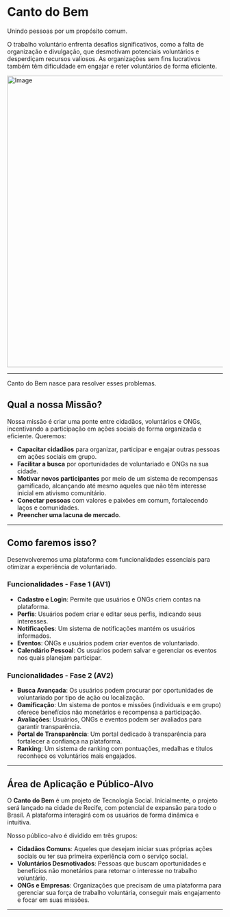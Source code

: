 # Canto do Bem

Unindo pessoas por um propósito comum.

O trabalho voluntário enfrenta desafios significativos, como a falta de organização e divulgação, que desmotivam potenciais voluntários e desperdiçam recursos valiosos. As organizações sem fins lucrativos também têm dificuldade em engajar e reter voluntários de forma eficiente.

<img width="1320" height="680" alt="Image" src="https://github.com/user-attachments/assets/126e5d4e-12ba-49db-a01c-03856aeb834f" />

---

Canto do Bem nasce para resolver esses problemas.

## Qual a nossa Missão?

Nossa missão é criar uma ponte entre cidadãos, voluntários e ONGs, incentivando a participação em ações sociais de forma organizada e eficiente. Queremos:

- **Capacitar cidadãos** para organizar, participar e engajar outras pessoas em ações sociais em grupo.
- **Facilitar a busca** por oportunidades de voluntariado e ONGs na sua cidade.
- **Motivar novos participantes** por meio de um sistema de recompensas gamificado, alcançando até mesmo aqueles que não têm interesse inicial em ativismo comunitário.
- **Conectar pessoas** com valores e paixões em comum, fortalecendo laços e comunidades.
- **Preencher uma lacuna de mercado**.

---

## Como faremos isso?

Desenvolveremos uma plataforma com funcionalidades essenciais para otimizar a experiência de voluntariado.

### Funcionalidades - Fase 1 (AV1)

- **Cadastro e Login**: Permite que usuários e ONGs criem contas na plataforma.
- **Perfis**: Usuários podem criar e editar seus perfis, indicando seus interesses.
- **Notificações**: Um sistema de notificações mantém os usuários informados.
- **Eventos**: ONGs e usuários podem criar eventos de voluntariado.
- **Calendário Pessoal**: Os usuários podem salvar e gerenciar os eventos nos quais planejam participar.

### Funcionalidades - Fase 2 (AV2)

- **Busca Avançada**: Os usuários podem procurar por oportunidades de voluntariado por tipo de ação ou localização.
- **Gamificação**: Um sistema de pontos e missões (individuais e em grupo) oferece benefícios não monetários e recompensa a participação.
- **Avaliações**: Usuários, ONGs e eventos podem ser avaliados para garantir transparência.
- **Portal de Transparência**: Um portal dedicado à transparência para fortalecer a confiança na plataforma.
- **Ranking**: Um sistema de ranking com pontuações, medalhas e títulos reconhece os voluntários mais engajados.

---

## Área de Aplicação e Público-Alvo

O **Canto do Bem** é um projeto de Tecnologia Social. Inicialmente, o projeto será lançado na cidade de Recife, com potencial de expansão para todo o Brasil. A plataforma interagirá com os usuários de forma dinâmica e intuitiva.

Nosso público-alvo é dividido em três grupos:

- **Cidadãos Comuns**: Aqueles que desejam iniciar suas próprias ações sociais ou ter sua primeira experiência com o serviço social.
- **Voluntários Desmotivados**: Pessoas que buscam oportunidades e benefícios não monetários para retomar o interesse no trabalho voluntário.
- **ONGs e Empresas**: Organizações que precisam de uma plataforma para gerenciar sua força de trabalho voluntária, conseguir mais engajamento e focar em suas missões.

---
